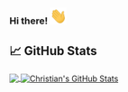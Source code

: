 ### Hi there! <img src="https://raw.githubusercontent.com/cbelisle/cbelisle/master/wave.gif" width="30px">

## &#x1f4c8; GitHub Stats

<a href="https://github.com/cbelisle/cbelisle">
  <img align="center" src="https://github-readme-stats.vercel.app/api/top-langs/?username=cbelisle&hide=java,html&title_color=ffffff&text_color=c9cacc&icon_color=2bbc8a&bg_color=1d1f21" />
</a>
<a href="https://github.com/cbelisle/cbelisle">
  <img align="center" src="https://github-readme-stats.vercel.app/api?username=cbelisle&show_icons=true&line_height=27&count_private=true&title_color=ffffff&text_color=c9cacc&icon_color=2bbc8a&bg_color=1d1f21" alt="Christian's GitHub Stats" />
</a>
